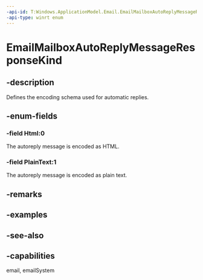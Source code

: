 ```yaml
---
-api-id: T:Windows.ApplicationModel.Email.EmailMailboxAutoReplyMessageResponseKind
-api-type: winrt enum
---
```


<!-- Enumeration syntax
public enum Windows.ApplicationModel.Email.EmailMailboxAutoReplyMessageResponseKind : int
-->

# EmailMailboxAutoReplyMessageResponseKind

## -description
Defines the encoding schema used for automatic replies.

## -enum-fields
### -field Html:0
The autoreply message is encoded as HTML.

### -field PlainText:1
The autoreply message is encoded as plain text.


## -remarks

## -examples

## -see-also
## -capabilities
email, emailSystem
